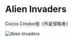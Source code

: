 # Alien Invaders
Cocos Creator版《外星侵略者》

![Alien Invaders](https://github.com/x4niko/AlienInvaders/blob/master/screenshot/screenshot.png?raw=true "Alien Invaders")
